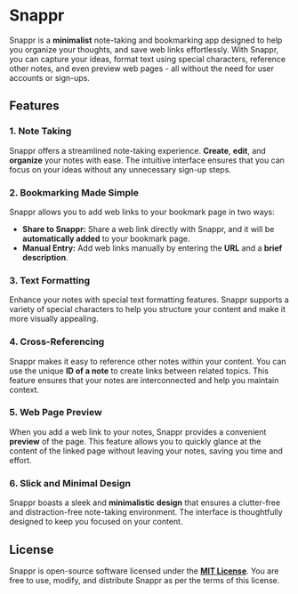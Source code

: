# Snappr

Snappr is a **minimalist** note-taking and bookmarking app designed to help you organize your thoughts, and save web links effortlessly. With Snappr, you can capture your ideas, format text using special characters, reference other notes, and even preview web pages - all without the need for user accounts or sign-ups.

## Features

### 1. Note Taking

Snappr offers a streamlined note-taking experience. **Create**, **edit**, and **organize** your notes with ease. The intuitive interface ensures that you can focus on your ideas without any unnecessary sign-up steps.

### 2. Bookmarking Made Simple

Snappr allows you to add web links to your bookmark page in two ways:

- **Share to Snappr:** Share a web link directly with Snappr, and it will be **automatically added** to your bookmark page.
- **Manual Entry:** Add web links manually by entering the **URL** and a **brief description**.

### 3. Text Formatting

Enhance your notes with special text formatting features. Snappr supports a variety of special characters to help you structure your content and make it more visually appealing.

### 4. Cross-Referencing

Snappr makes it easy to reference other notes within your content. You can use the unique **ID of a note** to create links between related topics. This feature ensures that your notes are interconnected and help you maintain context.

### 5. Web Page Preview

When you add a web link to your notes, Snappr provides a convenient **preview** of the page. This feature allows you to quickly glance at the content of the linked page without leaving your notes, saving you time and effort.

### 6. Slick and Minimal Design

Snappr boasts a sleek and **minimalistic design** that ensures a clutter-free and distraction-free note-taking environment. The interface is thoughtfully designed to keep you focused on your content.

## License

Snappr is open-source software licensed under the [**MIT License**](LICENSE). You are free to use, modify, and distribute Snappr as per the terms of this license.
